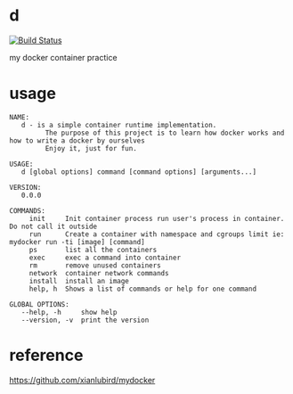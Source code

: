 # d

[![Build Status](https://travis-ci.org/ejunjsh/d.svg?branch=master)](https://travis-ci.org/ejunjsh/d)

my docker container practice


# usage

    NAME:
       d - is a simple container runtime implementation.
             The purpose of this project is to learn how docker works and how to write a docker by ourselves
             Enjoy it, just for fun.
    
    USAGE:
       d [global options] command [command options] [arguments...]
    
    VERSION:
       0.0.0
    
    COMMANDS:
         init     Init container process run user's process in container. Do not call it outside
         run      Create a container with namespace and cgroups limit ie: mydocker run -ti [image] [command]
         ps       list all the containers
         exec     exec a command into container
         rm       remove unused containers
         network  container network commands
         install  install an image
         help, h  Shows a list of commands or help for one command
    
    GLOBAL OPTIONS:
       --help, -h     show help
       --version, -v  print the version
       
# reference

https://github.com/xianlubird/mydocker